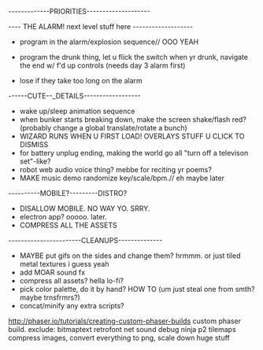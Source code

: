 -------------PRIORITIES--------------------


---- THE ALARM! next level stuff here -------------------

- program in the alarm/explosion sequence// OOO YEAH
- program the drunk thing, let u flick the switch when yr drunk, navigate the end w/ f'd up controls (needs day 3 alarm first)

- lose if they take too long on the alarm




------CUTE--_DETAILS------------------
- wake up/sleep animation sequence
- when bunker starts breaking down, make the screen shake/flash red? (probably change a global translate/rotate a bunch)
- WIZARD RUNS WHEN U FIRST LOAD! OVERLAYS STUFF U CLICK TO DISMISS
- for battery unplug ending, making the world go all "turn off a televison set"-like?
- robot web audio voice thing? mebbe for reciting yr poems?
- MAKE music demo randomize key/scale/bpm.// eh maybe later

----------MOBILE?---------DISTRO?
- DISALLOW MOBILE. NO WAY YO. SRRY.
- electron app? ooooo. later.
- COMPRESS ALL THE ASSETS


-----------------------CLEANUPS--------------
- MAYBE put gifs on the sides and change them? hrmmm. or just tiled metal textures i guess yeah
- add MOAR sound fx
- compress all assets? hella lo-fi?
- pick color palette, do it by hand? HOW TO (um just steal one from smth? maybe trnsfrmrs?)
- concat/minify any extra scripts?





http://phaser.io/tutorials/creating-custom-phaser-builds
custom phaser build. exclude: 
bitmaptext retrofont net sound debug ninja p2 tilemaps
compress images, convert everything to png, scale down huge stuff